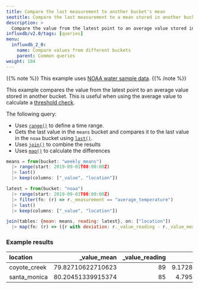 ```yaml
---
title: Compare the last measurement to another bucket's mean
seotitle: Compare the last measurement to a mean stored in another bucket
description: >
  Compare the value from the latest point to an average value stored in another bucket. This is useful when using the average value to calculate a threshold check.
influxdb/v2.0/tags: [queries]
menu:
  influxdb_2_0:
    name: Compare values from different buckets
    parent: Common queries
weight: 104
---
```


{{% note %}}
This example uses [NOAA water sample data](/influxdb/v2.0/reference/sample-data/#noaa-water-sample-data).
{{% /note %}}

This example compares the value from the latest point to an average value stored in another bucket. This is useful when using the average value to calculate a [threshold check](/influxdb/v2.0/monitor-alert/checks/create/#threshold-check).

The following query:

  - Uses [`range()`](/influxdb/v2.0/reference/flux/stdlib/built-in/transformations/range/) to define a time range.
  - Gets the last value in the `means` bucket and compares it to the last value in the `noaa` bucket using [`last()`](/influxdb/v2.0/reference/flux/stdlib/built-in/transformations/selectors/last/).
  - Uses [`join()`](/influxdb/v2.0/reference/flux/stdlib/built-in/transformations/join/) to combine the results
  - Uses [`map()`](/influxdb/v2.0/reference/flux/stdlib/built-in/transformations/map/) to calculate the differences

  ```js
  means = from(bucket: "weekly_means")
    |> range(start: 2019-09-01T00:00:00Z)
    |> last()
    |> keep(columns: ["_value", "location"])

  latest = from(bucket: "noaa")
    |> range(start: 2019-09-01T00:00:00Z)
    |> filter(fn: (r) => r._measurement == "average_temperature")
    |> last()
    |> keep(columns: ["_value", "location"])

  join(tables: {mean: means, reading: latest}, on: ["location"])
    |> map(fn: (r) => ({r with deviation: r._value_reading - r._value_mean}))
  ```

### Example results

| location     | _value_mean       | _value_reading | deviation         |
|:--------     | -----------:      | --------------:| ---------:        |
| coyote_creek | 79.82710622710623 | 89             | 9.172893772893772 |
| santa_monica | 80.20451339915374 | 85             | 4.79548660084626  |
